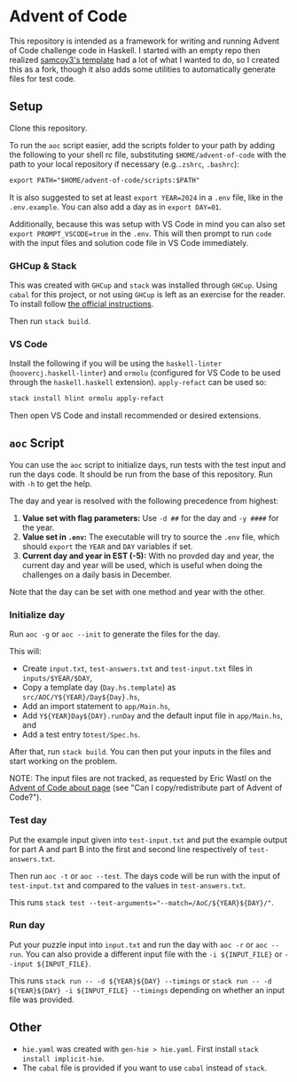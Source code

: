 # Advent of Code

This repository is intended as a framework for writing and running Advent of Code challenge code in Haskell. I started with an empty repo then realized [samcoy3's template](https://github.com/samcoy3/advent-of-code-template) had a lot of what I wanted to do, so I created this as a fork, though it also adds some utilities to automatically generate files for test code.

## Setup

Clone this repository.

To run the `aoc` script easier, add the scripts folder to your path by adding the following to your shell rc file, substituting `$HOME/advent-of-code` with the path to your local repository if necessary (e.g.`.zshrc`, `.bashrc`):

```txt
export PATH="$HOME/advent-of-code/scripts:$PATH"
```

It is also suggested to set at least `export YEAR=2024` in a `.env` file, like in the `.env.example`. You can also add a day as in `export DAY=01`.

Additionally, because this was setup with VS Code in mind you can also set `export PROMPT_VSCODE=true` in the `.env`. This will then prompt to run `code` with the input files and solution code file in VS Code immediately.

### GHCup & Stack

This was created with `GHCup` and `stack` was installed through `GHCup`. Using `cabal` for this project, or not using `GHCup` is left as an exercise for the reader. To install follow [the official instructions](https://www.haskell.org/ghcup/install/).

Then run `stack build`.

### VS Code

Install the following if you will be using the `haskell-linter` (`hoovercj.haskell-linter`) and `ormolu` (configured for VS Code to be used through the `haskell.haskell` extension). `apply-refact` can be used so:

```bash
stack install hlint ormolu apply-refact
```

Then open VS Code and install recommended or desired extensions.

## `aoc` Script

You can use the `aoc` script to initialize days, run tests with the test input and run the days code. It should be run from the base of this repository. Run with `-h` to get the help.

The day and year is resolved with the following precedence from highest:

1. **Value set with flag parameters:** Use `-d ##` for the day and `-y ####` for the year.
2. **Value set in `.env`:** The executable will try to source the `.env` file, which should `export` the `YEAR` and `DAY` variables if set.
3. **Current day and year in EST (-5):** With no provded day and year, the current day and year will be used, which is  useful when doing the challenges on a daily basis in December.

Note that the day can be set with one method and year with the other.

### Initialize day

Run `aoc -g` or `aoc --init` to generate the files for the day.

This will:

* Create `input.txt`, `test-answers.txt` and `test-input.txt` files in `inputs/$YEAR/$DAY`,
* Copy a template day (`Day.hs.template`) as `src/AOC/Y${YEAR}/Day${Day}.hs`,
* Add an import statement to `app/Main.hs`,
* Add `Y${YEAR}Day${DAY}.runDay` and the default input file in `app/Main.hs`, and
* Add a test entry to`test/Spec.hs`.

After that, run `stack build`. You can then put your inputs in the files and start working on the problem.

NOTE: The input files are not tracked, as requested by Eric Wastl on the [Advent of Code about page](https://adventofcode.com/about) (see "Can I copy/redistribute part of Advent of Code?").

### Test day

Put the example input given into `test-input.txt` and put the example output for part A and part B into the first and second line respectively of `test-answers.txt`.

Then run `aoc -t` or `aoc --test`. The days code will be run with the input of `test-input.txt` and compared to the values in `test-answers.txt`.

This runs `stack test --test-arguments="--match=/AoC/${YEAR}${DAY}/"`.

### Run day

Put your puzzle input into `input.txt` and run the day with `aoc -r` or `aoc --run`. You can also provide a different input file with the `-i ${INPUT_FILE}` or `--input ${INPUT_FILE}`.

This runs `stack run -- -d ${YEAR}${DAY} --timings` or `stack run -- -d ${YEAR}${DAY} -i ${INPUT_FILE} --timings` depending on whether an input file was provided.

## Other

* `hie.yaml` was created with `gen-hie > hie.yaml`. First install `stack install implicit-hie`.
* The `cabal` file is provided if you want to use `cabal` instead of `stack`.
